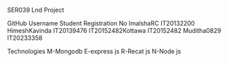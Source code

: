 SER039
Lnd Project

GitHub Username	Student Registration No 
ImalshaRC	          IT20132200
HimeshKavinda	      IT20139476
IT20152482Kottawa	  IT20152482
Muditha0829	        IT20233358

Technologies
M-Mongodb
E-express js
R-Recat js
N-Node js
